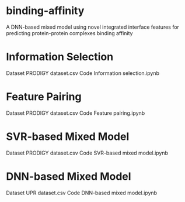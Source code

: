 # binding-affinity
A DNN-based mixed model using novel integrated interface features for predicting protein-protein complexes binding affinity
# Information Selection
Dataset PRODIGY dataset.csv
Code Information selection.ipynb
# Feature Pairing
Dataset PRODIGY dataset.csv
Code Feature pairing.ipynb
# SVR-based Mixed Model
Dataset PRODIGY dataset.csv
Code SVR-based mixed model.ipynb
# DNN-based Mixed Model
Dataset UPR dataset.csv
Code DNN-based mixed model.ipynb
